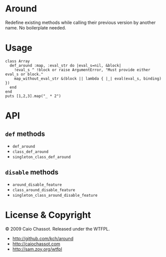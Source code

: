 # Around

Redefine existing methods while calling their previous version
by another name. No boilerplate needed.


# Usage

    class Array
      def_around :map, :eval_str do |eval_s=nil, &block|
        !eval_s ^ !block or raise ArgumentError, "Must provide either eval_s or block."
        map_without_eval_str &(block || lambda { |_| eval(eval_s, binding) })
      end
    end
    puts [1,2,3].map("_ * 2")


# API

## `def` methods
* `def_around`
* `class_def_around`
* `singleton_class_def_around`

## `disable` methods
* `around_disable_feature`
* `class_around_disable_feature`
* `singleton_class_around_disable_feature`


# License & Copyright

© 2009 Caio Chassot. Released under the WTFPL.

* http://github.com/kch/around
* http://caiochassot.com
* http://sam.zoy.org/wtfpl
